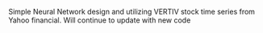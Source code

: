 Simple Neural Network design and utilizing VERTIV stock time series from Yahoo financial. Will continue to update with new code
